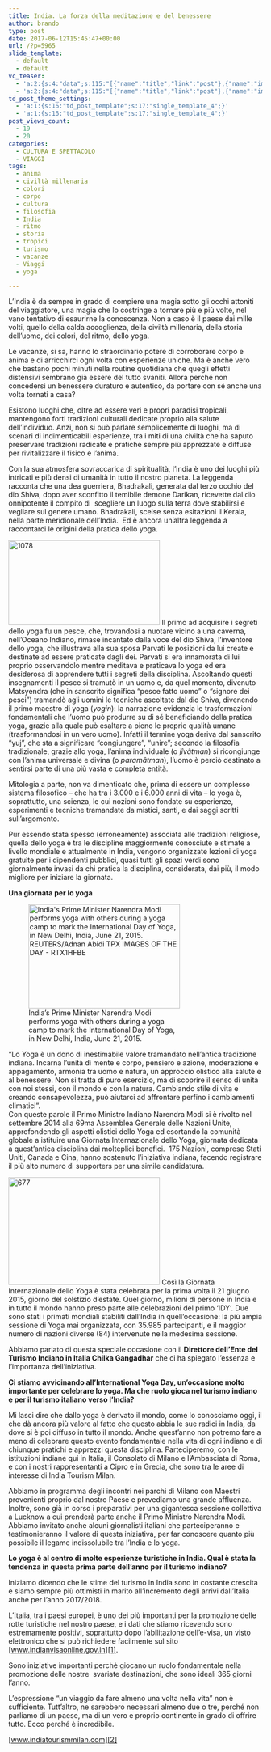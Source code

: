 ```yaml
---
title: India. La forza della meditazione e del benessere
author: brando
type: post
date: 2017-06-12T15:45:47+00:00
url: /?p=5965
slide_template:
  - default
  - default
vc_teaser:
  - 'a:2:{s:4:"data";s:115:"[{"name":"title","link":"post"},{"name":"image","image":"featured","link":"none"},{"name":"text","mode":"excerpt"}]";s:7:"bgcolor";s:0:"";}'
  - 'a:2:{s:4:"data";s:115:"[{"name":"title","link":"post"},{"name":"image","image":"featured","link":"none"},{"name":"text","mode":"excerpt"}]";s:7:"bgcolor";s:0:"";}'
td_post_theme_settings:
  - 'a:1:{s:16:"td_post_template";s:17:"single_template_4";}'
  - 'a:1:{s:16:"td_post_template";s:17:"single_template_4";}'
post_views_count:
  - 19
  - 20
categories:
  - CULTURA E SPETTACOLO
  - VIAGGI
tags:
  - anima
  - civiltà millenaria
  - colori
  - corpo
  - cultura
  - filosofia
  - India
  - ritmo
  - storia
  - tropici
  - turismo
  - vacanze
  - Viaggi
  - yoga

---
```

L&#8217;India è da sempre in grado di compiere una magia sotto gli occhi attoniti del viaggiatore, una magia che lo costringe a tornare più e più volte, nel vano tentativo di esaurirne la conoscenza. Non a caso è il paese dai mille volti, quello della calda accoglienza, della civiltà millenaria, della storia dell&#8217;uomo, dei colori, del ritmo, dello yoga.

Le vacanze, si sa, hanno lo straordinario potere di corroborare corpo e anima e di arricchirci ogni volta con esperienze uniche. Ma è anche vero che bastano pochi minuti nella routine quotidiana che quegli effetti distensivi sembrano già essere del tutto svaniti. Allora perché non concedersi un benessere duraturo e autentico, da portare con sé anche una volta tornati a casa?

Esistono luoghi che, oltre ad essere veri e propri paradisi tropicali, mantengono forti tradizioni culturali dedicate proprio alla salute dell&#8217;individuo. Anzi, non si può parlare semplicemente di luoghi, ma di scenari di indimenticabili esperienze, tra i miti di una civiltà che ha saputo preservare tradizioni radicate e pratiche sempre più apprezzate e diffuse per rivitalizzare il fisico e l&#8217;anima.

Con la sua atmosfera sovraccarica di spiritualità, l&#8217;India è uno dei luoghi più intricati e più densi di umanità in tutto il nostro pianeta. La leggenda racconta che una dea guerriera, Bhadrakali, generata dal terzo occhio del dio Shiva, dopo aver sconfitto il temibile demone Darikan, ricevette dal dio onnipotente il compito di  scegliere un luogo sulla terra dove stabilirsi e vegliare sul genere umano. Bhadrakali, scelse senza esitazioni il Kerala, nella parte meridionale dell&#8217;India.  Ed è ancora un&#8217;altra leggenda a raccontarci le origini della pratica dello yoga.

<img decoding="async" loading="lazy" class="size-medium wp-image-5967 alignleft" src="https://progressonline.it/wp-content/uploads/2017/06/1078-300x168.jpg" alt="1078" width="300" height="168" /> Il primo ad acquisire i segreti dello yoga fu un pesce, che, trovandosi a nuotare vicino a una caverna, nell’Oceano Indiano, rimase incantato dalla voce del dio Shiva, l’inventore dello yoga, che illustrava alla sua sposa Parvati le posizioni da lui create e destinate ad essere praticate dagli dei. Parvati si era innamorata di lui proprio osservandolo mentre meditava e praticava lo yoga ed era desiderosa di apprendere tutti i segreti della disciplina. Ascoltando questi insegnamenti il pesce si tramutò in un uomo e, da quel momento, divenuto Matsyendra (che in sanscrito significa “pesce fatto uomo” o “signore dei pesci”) tramandò agli uomini le tecniche ascoltate dal dio Shiva, divenendo il primo maestro di yoga (_yogin_): la narrazione evidenzia le trasformazioni fondamentali che l’uomo può produrre su di sé beneficiando della pratica yoga, grazie alla quale può esaltare a pieno le proprie qualità umane (trasformandosi in un vero uomo). Infatti il termine yoga deriva dal sanscrito “yuj”, che sta a significare “congiungere”, “unire”; secondo la filosofia tradizionale, grazie allo yoga, l’anima individuale (o _jîvâtman_) si ricongiunge con l’anima universale e divina (o _paramâtman_), l’uomo è perciò destinato a sentirsi parte di una più vasta e completa entità.

Mitologia a parte, non va dimenticato che, prima di essere un complesso sistema filosofico &#8211; che ha tra i 3.000 e i 6.000 anni di vita &#8211; lo yoga è, soprattutto, una scienza, le cui nozioni sono fondate su esperienze, esperimenti e tecniche tramandate da mistici, santi, e dai saggi scritti sull&#8217;argomento.

Pur essendo stata spesso (erroneamente) associata alle tradizioni religiose, quella dello yoga è tra le discipline maggiormente conosciute e stimate a livello mondiale e attualmente in India, vengono organizzate lezioni di yoga gratuite per i dipendenti pubblici, quasi tutti gli spazi verdi sono giornalmente invasi da chi pratica la disciplina, considerata, dai più, il modo migliore per iniziare la giornata.

**Una giornata per lo yoga**

<figure id="attachment_5969" aria-describedby="caption-attachment-5969" style="width: 300px" class="wp-caption alignleft"><img decoding="async" loading="lazy" class="size-medium wp-image-5969" src="https://progressonline.it/wp-content/uploads/2017/06/111562-hd-300x206.jpg" alt="India's Prime Minister Narendra Modi performs yoga with others during a yoga camp to mark the International Day of Yoga, in New Delhi, India, June 21, 2015. REUTERS/Adnan Abidi      TPX IMAGES OF THE DAY      - RTX1HFBE" width="300" height="206" /><figcaption id="caption-attachment-5969" class="wp-caption-text">India&#8217;s Prime Minister Narendra Modi performs yoga with others during a yoga camp to mark the International Day of Yoga, in New Delhi, India, June 21, 2015. </figcaption></figure>

“Lo Yoga è un dono di inestimabile valore tramandato nell’antica tradizione indiana. Incarna l&#8217;unità di mente e corpo, pensiero e azione, moderazione e appagamento, armonia tra uomo e natura, un approccio olistico alla salute e al benessere. Non si tratta di puro esercizio, ma di scoprire il senso di unità con noi stessi, con il mondo e con la natura. Cambiando stile di vita e creando consapevolezza, può aiutarci ad affrontare perfino i cambiamenti climatici&#8221;.  
Con queste parole il Primo Ministro Indiano Narendra Modi si è rivolto nel settembre 2014 alla 69ma Assemblea Generale delle Nazioni Unite, approfondendo gli aspetti olistici dello Yoga ed esortando la comunità globale a istituire una Giornata Internazionale dello Yoga, giornata dedicata a quest’antica disciplina dai molteplici benefici.  175 Nazioni, comprese Stati Uniti, Canada e Cina, hanno sostenuto l&#8217;iniziativa indiana, facendo registrare il più alto numero di supporters per una simile candidatura.

<img decoding="async" loading="lazy" class="size-medium wp-image-5968 alignleft" src="https://progressonline.it/wp-content/uploads/2017/06/677-300x213.jpg" alt="677" width="300" height="213" /> Così la Giornata Internazionale dello Yoga è stata celebrata per la prima volta il 21 giugno 2015, giorno del solstizio d’estate. Quel giorno, milioni di persone in India e in tutto il mondo hanno preso parte alle celebrazioni del primo ‘IDY’. Due sono stati i primati mondiali stabiliti dall’India in quell’occasione: la più ampia sessione di Yoga mai organizzata, con 35.985 partecipanti, e il maggior numero di nazioni diverse (84) intervenute nella medesima sessione.

Abbiamo parlato di questa speciale occasione con il **Direttore dell&#8217;Ente del Turismo Indiano in Italia Chilka Gangadhar** che ci ha spiegato l&#8217;essenza e l&#8217;importanza dell&#8217;iniziativa.

**Ci stiamo avvicinando all&#8217;International Yoga Day, un&#8217;occasione molto importante per celebrare lo yoga. Ma che ruolo gioca nel turismo indiano e per il turismo italiano verso l&#8217;India?**

Mi lasci dire che dallo yoga è derivato il mondo, come lo conosciamo oggi, il che dà ancora più valore al fatto che questo abbia le sue radici in India, da dove si è poi diffuso in tutto il mondo. Anche quest&#8217;anno non potremo fare a meno di celebrare questo evento fondamentale nella vita di ogni indiano e di chiunque pratichi e apprezzi questa disciplina. Parteciperemo, con le istituzioni indiane qui in Italia, il Consolato di Milano e l&#8217;Ambasciata di Roma, e con i nostri rappresentanti a Cipro e in Grecia, che sono tra le aree di interesse di India Tourism Milan.

Abbiamo in programma degli incontri nei parchi di Milano con Maestri provenienti proprio dal nostro Paese e prevediamo una grande affluenza. Inoltre, sono già in corso i preparativi per una gigantesca sessione collettiva a Lucknow a cui prenderà parte anche il Primo Ministro Narendra Modi. Abbiamo invitato anche alcuni giornalisti italiani che parteciperanno e testimonieranno il valore di questa iniziativa, per far conoscere quanto più possibile il legame indissolubile tra l&#8217;India e lo yoga.

**Lo yoga è al centro di molte esperienze turistiche in India. Qual è stata la tendenza in questa prima parte dell&#8217;anno per il turismo indiano?**

Iniziamo dicendo che le stime del turismo in India sono in costante crescita e siamo sempre più ottimisti in marito all&#8217;incremento degli arrivi dall&#8217;Italia anche per l&#8217;anno 2017/2018.

L&#8217;Italia, tra i paesi europei, è uno dei più importanti per la promozione delle rotte turistiche nel nostro paese, e i dati che stiamo ricevendo sono estremamente positivi, soprattutto dopo l&#8217;abilitazione dell&#8217;e-visa, un visto elettronico che si può richiedere facilmente sul sito [www.indianvisaonline.gov.in][1].

Sono iniziative importanti perchè giocano un ruolo fondamentale nella promozione delle nostre  svariate destinazioni, che sono ideali 365 giorni l&#8217;anno.

L&#8217;espressione “un viaggio da fare almeno una volta nella vita” non è sufficiente. Tutt&#8217;altro, ne sarebbero necessari almeno due o tre, perché non parliamo di un paese, ma di un vero e proprio continente in grado di offrire tutto. Ecco perché è incredibile.

[www.indiatourismmilan.com][2]

 [1]: https://www.indianvisaonline.gov.in
 [2]: https://www.indiatourismmilan.com
